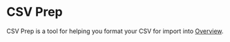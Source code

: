 # CSV Prep

CSV Prep is a tool for helping you format your CSV for import into [Overview](https://www.overviewproject.org/).
